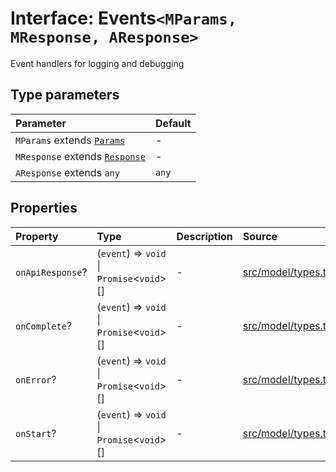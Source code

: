 # Interface: Events`<MParams, MResponse, AResponse>`

Event handlers for logging and debugging

## Type parameters

| Parameter | Default |
| :------ | :------ |
| `MParams` extends [`Params`](../namespaces/Base/interfaces/Params.md) | - |
| `MResponse` extends [`Response`](../namespaces/Base/interfaces/Response.md) | - |
| `AResponse` extends `any` | `any` |

## Properties

| Property | Type | Description | Source |
| :------ | :------ | :------ | :------ |
| `onApiResponse`? | (`event`) => `void` \| `Promise`\<`void`\>[] | - | [src/model/types.ts:157](https://github.com/dexaai/llm-tools/blob/2b78745/src/model/types.ts#L157) |
| `onComplete`? | (`event`) => `void` \| `Promise`\<`void`\>[] | - | [src/model/types.ts:166](https://github.com/dexaai/llm-tools/blob/2b78745/src/model/types.ts#L166) |
| `onError`? | (`event`) => `void` \| `Promise`\<`void`\>[] | - | [src/model/types.ts:175](https://github.com/dexaai/llm-tools/blob/2b78745/src/model/types.ts#L175) |
| `onStart`? | (`event`) => `void` \| `Promise`\<`void`\>[] | - | [src/model/types.ts:150](https://github.com/dexaai/llm-tools/blob/2b78745/src/model/types.ts#L150) |
